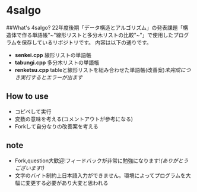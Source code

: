 # 4salgo
##What's 4salgo?
22年度後期「データ構造とアルゴリズム」の発表課題「構造体で作る単語帳"~"線形リストと多分木リストの比較"~"」で使用したプログラムを保存しているリポジトリです。
内容は以下の通りです。
* **senkei.cpp** 線形リストの単語帳
* **tabungi.cpp** 多分木リストの単語帳
* **renketsu.cpp** tableと線形リストを組み合わせた単語帳(改善案)_未完成につき実行するとエラーが出ます_

## How to use
* コピペして実行
* 変数の意味を考える(コメントアウトが参考になる)
* Forkして自分なりの改善案を考える

## note
* Fork,question大歓迎!フィードバックが非常に勉強になります!_(ありがとうございます!)_
* 文字のバイト制約上日本語入力ができません。環境によってプログラムを大幅に変更する必要があり大変と思われる
